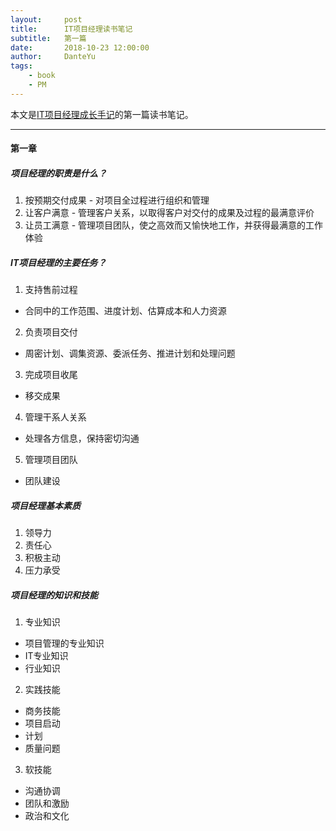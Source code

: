 ```yaml
---
layout:     post
title:      IT项目经理读书笔记
subtitle:   第一篇
date:       2018-10-23 12:00:00
author:     DanteYu
tags:
    - book
    - PM
---
```


本文是[IT项目经理成长手记](https://item.jd.com/12198156.html)的第一篇读书笔记。

---

#### 第一章

##### 项目经理的职责是什么？
1. 按预期交付成果 - 对项目全过程进行组织和管理
2. 让客户满意 - 管理客户关系，以取得客户对交付的成果及过程的最满意评价
3. 让员工满意 - 管理项目团队，使之高效而又愉快地工作，并获得最满意的工作体验

##### IT项目经理的主要任务？
1. 支持售前过程
* 合同中的工作范围、进度计划、估算成本和人力资源
2. 负责项目交付
* 周密计划、调集资源、委派任务、推进计划和处理问题
3. 完成项目收尾
* 移交成果
4. 管理干系人关系
* 处理各方信息，保持密切沟通
5. 管理项目团队
* 团队建设

##### 项目经理基本素质
1. 领导力
2. 责任心
3. 积极主动
4. 压力承受

##### 项目经理的知识和技能
1. 专业知识
* 项目管理的专业知识
* IT专业知识
* 行业知识
2. 实践技能
* 商务技能
* 项目启动
* 计划
* 质量问题
3. 软技能
* 沟通协调
* 团队和激励
* 政治和文化
